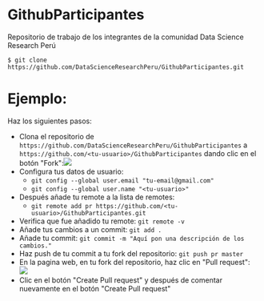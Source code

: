 # GithubParticipantes
Repositorio de trabajo de los integrantes de la comunidad Data Science Research Perú

`$ git clone https://github.com/DataScienceResearchPeru/GithubParticipantes.git`

# Ejemplo:

Haz los siguientes pasos:
* Clona el repositorio de `https://github.com/DataScienceResearchPeru/GithubParticipantes` a `https://github.com/<tu-usuario>/GithubParticipantes` dando clic en el botón "Fork":![](https://image.ibb.co/k3Oh9v/Screenshot_from_2017_08_06_22_10_12.png)
* Configura tus datos de usuario:
    * `git config --global user.email "tu-email@gmail.com"`
    * `git config --global user.name "<tu-usuario>"`
* Después añade tu remote a la lista de remotes: 
    * `git remote add pr https://github.com/<tu-usuario>/GithubParticipantes.git`
* Verifica que fue añadido tu remote: 
`git remote -v`
* Añade tus cambios a un commit: 
`git add .`
* Añade tu commit: 
`git commit -m "Aquí pon una descripción de los cambios."`
* Haz push de tu commit a tu fork del repositorio: `git push pr master`
* En la pagina web, en tu fork del repositorio, haz clic en "Pull request":
![](https://image.ibb.co/gM0ZNF/Screenshot_from_2017_08_06_22_16_08.png)
* Clic en el botón "Create Pull request" y después de comentar nuevamente en el botón "Create Pull request"